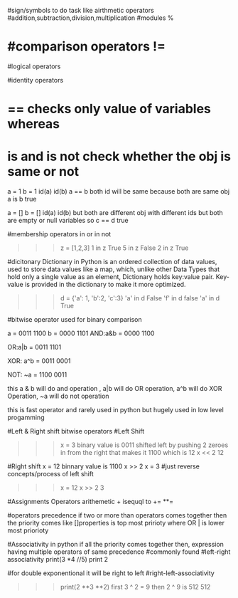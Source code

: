 

  #sign/symbols to do task like airthmetic operators
  #addition,subtraction,division,multiplication
  #modules %

  #comparison operators
  !=
  ==

  #logical operators


  #identity operators

  # == checks only value of variables whereas
  # is and is not check whether the obj is same or not

  a = 1
  b = 1
  id(a)
  id(b)
  a == b
  both id will be same because both are same obj
  a is b
  true 

  a = []
  b = []
  id(a)
  id(b)
  but both are different obj
  with different ids
  but both are empty or null variables 
  so c == d
  true


#membership operators
in or in not
>>> z = [1,2,3]
>>> 1 in z
True
>>> 5 in z
False
>>> 2 in z
True

#dicitonary
Dictionary in Python is an ordered collection of data values, used to store data values like a map, which, unlike other Data Types that hold only a single value as an element, Dictionary holds key:value pair. Key-value is provided in the dictionary to make it more optimized.

>>> d = {'a': 1, 'b':2, 'c':3}
>>> 'a' in d
False
>>> 'f' in d
false
>>> 'a' in d
True

#bitwise operator 
used for binary comparison

a = 0011 1100
b = 0000 1101
AND:a&b = 0000 1100

OR:a|b = 0011 1101

XOR: a^b = 0011 0001

NOT: ~a = 1100 0011

this a & b will do and operation ,  a|b will do OR operation, a^b will do XOR Operation, ~a will do not operation

this is fast operator and rarely used in python
but hugely used in low level progamming


#Left & Right shift bitwise operators
#Left Shift
>>> x = 3
binary value is 0011
shifted left by pushing 2 zeroes in from the right that makes it 1100 which is 12 
>>> x << 2
12

#Right shift
x = 12
binnary value is 1100
x >> 2
x = 3
#just reverse concepts/process of left shift
>>> x = 12
>>> x >> 2
3

#Assignments Operators
arithemetic + isequql to 
+=
**=

#operators precedence
if two or more than operators comes together then the priority comes like
[]properties is top most pririoty
where OR | is lower most priorioty

#Associativity in python
if all the priority comes together then,
expression having multiple operators of same precedence 
#commonly found
#left-right associativity
print(3 *4 //5)
print 2

#for double exponentional it will be right to left
#right-left-associativity
>>> print(2 **3 **2)
first 3 ^ 2 = 9
then 2 ^ 9 
is 512
512
>>> 





